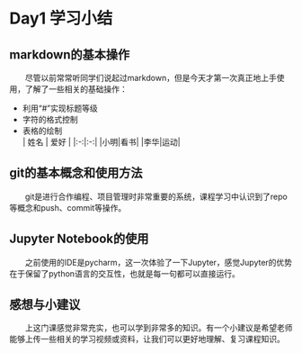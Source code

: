 # Day1 学习小结  
## markdown的基本操作  
&emsp;&emsp;尽管以前常常听同学们说起过markdown，但是今天才第一次真正地上手使用，了解了一些相关的基础操作：  
* 利用“#”实现标题等级  
* 字符的格式控制  
* 表格的绘制  
|  姓名  |  爱好  |
|:-:|:-:|
|小明|看书|
|李华|运动|
## git的基本概念和使用方法  
&emsp;&emsp;git是进行合作编程、项目管理时非常重要的系统，课程学习中认识到了repo等概念和push、commit等操作。  
## Jupyter Notebook的使用  
&emsp;&emsp;之前使用的IDE是pycharm，这一次体验了一下Jupyter，感觉Jupyter的优势在于保留了python语言的交互性，也就是每一句都可以直接运行。  
## 感想与小建议  
&emsp;&emsp;上这门课感觉非常充实，也可以学到非常多的知识。有一个小建议是希望老师能够上传一些相关的学习视频或资料，让我们可以更好地理解、复习课程知识。
